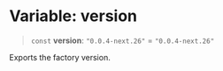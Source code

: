 # Variable: version

> `const` **version**: `"0.0.4-next.26"` = `"0.0.4-next.26"`

Exports the factory version.
